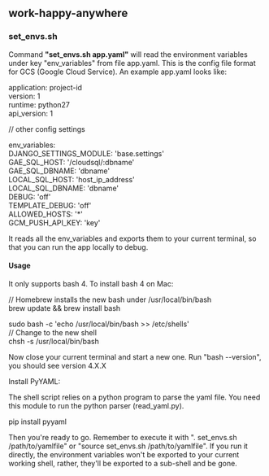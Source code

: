 ## work-happy-anywhere

### set_envs.sh

Command **"set_envs.sh app.yaml"** will read the environment variables under key "env_variables" from file app.yaml. This is the config file format for GCS (Google Cloud Service). An example app.yaml looks like:

application: project-id <br/>
version: 1 <br/>
runtime: python27 <br/>
api_version: 1 <br/>

// other config settings

env_variables: <br/>
 DJANGO_SETTINGS_MODULE: 'base.settings' <br/>
 GAE_SQL_HOST: '/cloudsql/:dbname' <br/>
 GAE_SQL_DBNAME: 'dbname' <br/>
 LOCAL_SQL_HOST: 'host_ip_address' <br/>
 LOCAL_SQL_DBNAME: 'dbname' <br/>
 DEBUG: 'off' <br/>
 TEMPLATE_DEBUG: 'off' <br/>
 ALLOWED_HOSTS: '*' <br/>
 GCM_PUSH_API_KEY: 'key'

It reads all the env_variables and exports them to your current terminal, so that you can run the app locally to debug.

 #### Usage

It only supports bash 4. To install bash 4 on Mac:

// Homebrew installs the new bash under /usr/local/bin/bash <br/>
brew update && brew install bash

sudo bash -c 'echo /usr/local/bin/bash >> /etc/shells' <br/>
// Change to the new shell <br/>
chsh -s /usr/local/bin/bash

Now close your current terminal and start a new one. Run "bash --version", you should see version 4.X.X

Install PyYAML:

The shell script relies on a python program to parse the yaml file. You need this module to run the python parser (read_yaml.py).

pip install pyyaml

Then you're ready to go. Remember to execute it with ". set_envs.sh /path/to/yamlfile" or "source set_envs.sh /path/to/yamlfile". If you run it directly, the environment variables won't be exported to your current working shell, rather, they'll be exported to a sub-shell and be gone.
